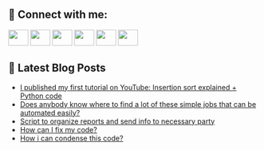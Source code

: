 ## 🔎 Connect with me:
[<img height="32" width="40" src="https://cdn.jsdelivr.net/npm/simple-icons@v5/icons/telegram.svg" />](https://t.me/bullbesh)
[<img height="32" width="40" src="https://cdn.jsdelivr.net/npm/simple-icons@v5/icons/vk.svg" />](https://vk.com/bullbesh)
[<img height="32" width="40" src="https://cdn.jsdelivr.net/npm/simple-icons@v5/icons/twitter.svg" />](https://twitter.com/bullbesh1)
[<img height="32" width="40" src="https://cdn.jsdelivr.net/npm/simple-icons@v5/icons/instagram.svg" />](https://www.instagram.com/bullbesh)
[<img height="32" width="40" src="https://cdn.jsdelivr.net/npm/simple-icons@v5/icons/reddit.svg" />](https://www.reddit.com/user/bullbesh)
[<img height="32" width="40" src="https://cdn.jsdelivr.net/npm/simple-icons@v5/icons/youtube.svg" />](https://www.youtube.com/channel/UCtfjRs6uzgq5mfm8S06WTcg)

## 📕 Latest Blog Posts
<!-- BLOG-POST-LIST:START -->
- [I published my first tutorial on YouTube: Insertion sort explained + Python code](https://www.reddit.com/r/Python/comments/twe9kh/i_published_my_first_tutorial_on_youtube/)
- [Does anybody know where to find a lot of these simple jobs that can be automated easily?](https://www.reddit.com/r/Python/comments/twe24g/does_anybody_know_where_to_find_a_lot_of_these/)
- [Script to organize reports and send info to necessary party](https://www.reddit.com/r/Python/comments/twcwyv/script_to_organize_reports_and_send_info_to/)
- [How can I fix my code?](https://www.reddit.com/r/Python/comments/twcgfr/how_can_i_fix_my_code/)
- [How i can condense this code?](https://www.reddit.com/r/Python/comments/twbdjb/how_i_can_condense_this_code/)
<!-- BLOG-POST-LIST:END -->
